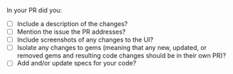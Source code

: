 In your PR did you:

  - [ ] Include a description of the changes?
  - [ ] Mention the issue the PR addresses?
  - [ ] Include screenshots of any changes to the UI?
  - [ ] Isolate any changes to gems (meaning that any new, updated, or removed gems and resulting code changes should be in their own PR)?
  - [ ] Add and/or update specs for your code?
